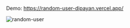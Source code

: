 Demo: https://random-user-dipayan.vercel.app/

![random-user](https://github.com/dipayanmaji/random-user/assets/121128467/1c3c2795-66c0-4c07-af92-02ec2c580727)
